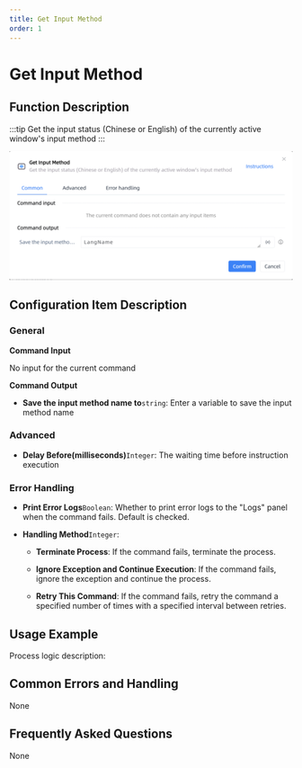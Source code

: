 ```yaml
---
title: Get Input Method
order: 1
---
```


# Get Input Method

## Function Description

:::tip 
Get the input status (Chinese or English) of the currently active window's input method
:::

![Get Input Method](../../../assets/Get%20Input%20Method_command.png)

## Configuration Item Description

### General

**Command Input**

No input for the current command


**Command Output**

- **Save the input method name to**`string`: Enter a variable to save the input method name

### Advanced

- **Delay Before(milliseconds)**`Integer`: The waiting time before instruction execution

### Error Handling

- **Print Error Logs**`Boolean`: Whether to print error logs to the "Logs" panel when the command fails. Default is checked. 

- **Handling Method**`Integer`:

    - **Terminate Process**: If the command fails, terminate the process.

    - **Ignore Exception and Continue Execution**: If the command fails, ignore the exception and continue the process.

    - **Retry This Command**: If the command fails, retry the command a specified number of times with a specified interval between retries.

## Usage Example

Process logic description:

## Common Errors and Handling

None

## Frequently Asked Questions

None

